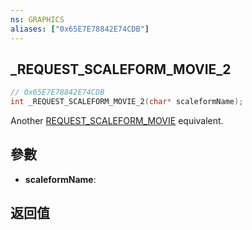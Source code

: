```yaml
---
ns: GRAPHICS
aliases: ["0x65E7E78842E74CDB"]
---
```

## _REQUEST_SCALEFORM_MOVIE_2

```c
// 0x65E7E78842E74CDB
int _REQUEST_SCALEFORM_MOVIE_2(char* scaleformName);
```

Another [REQUEST_SCALEFORM_MOVIE](#_0x11FE353CF9733E6F) equivalent.

## 參數
* **scaleformName**: 

## 返回值
